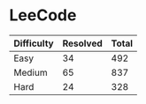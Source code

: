 # LeeCode

| Difficulty | Resolved | Total |
| :--------- | :------- | :---- |
| Easy       | 34       | 492   |
| Medium     | 65       | 837   |
| Hard       | 24       | 328   |
